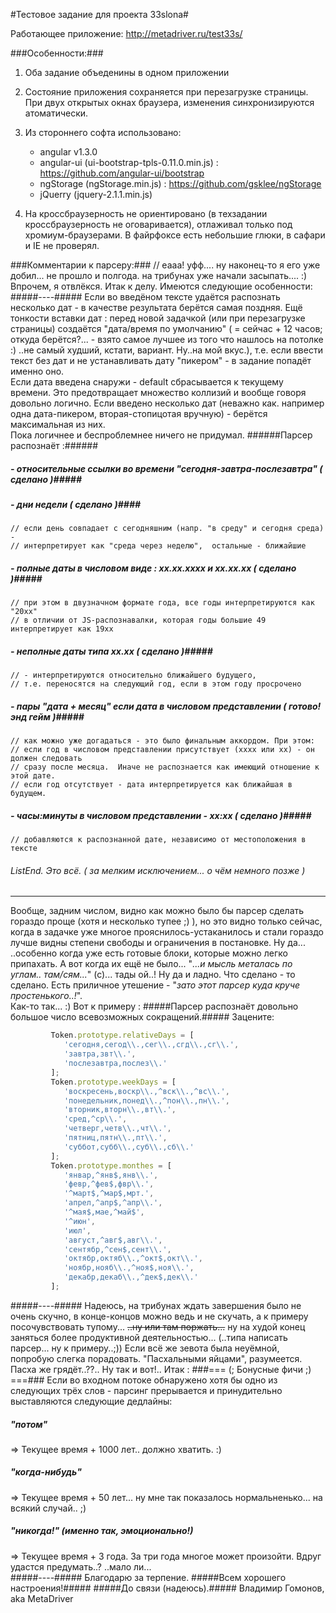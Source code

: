 #Тестовое задание для проекта 33slona#  

Работающее приложение: http://metadriver.ru/test33s/

###Особенности:###

1. Оба задание объеденины в одном приложении

2. Состояние приложения сохраняется при перезагрузке страницы.  При двух открытых окнах браузера, изменения синхронизируются атоматически. 

3. Из стороннего софта использовано:
   - angular v1.3.0
   - angular-ui (ui-bootstrap-tpls-0.11.0.min.js) : https://github.com/angular-ui/bootstrap
   - ngStorage (ngStorage.min.js) : https://github.com/gsklee/ngStorage
   - jQuerry (jquery-2.1.1.min.js)

4. На кроссбраузерность не ориентировано (в техзадании кроссбраузерность не оговаривается), отлаживал только под хромиум-браузерами.
   В файрфоксе есть небольшие глюки, в сафари и IE не проверял.

###Комментарии к парсеру:###
// eaaa! уфф.... ну наконец-то я его уже добил... не прошло и полгода. на трибунах уже начали засыпать.... :)
Впрочем, я отвлёкся.  Итак к делу.  Имеются следующие особенности:
#####----#####
Если во введёном тексте удаётся распознать несколько дат - в качестве результата берётся самая поздняя.
Ещё тонкости вставки дат : перед новой задачкой (или при перезагрузке страницы) создаётся "дата/время по умолчанию" 
( = сейчас + 12 часов; откуда берётся?... - взято самое лучшее из того что нашлось на потолке :) ..не самый худший, кстати, вариант. Ну..на мой вкус.), 
т.е. если ввести текст без дат и не устанавливать дату "пикером" - в задание попадёт именно оно.  
Если дата введена снаружи - default сбрасывается к текущему времени. Это предотвращает множество коллизий и вообще говоря довольно логично.
Если введено несколько дат (неважно как. например одна дата-пикером, вторая-стопицотая вручную) - берётся максимальная из них.  
Пока логичнее и беспроблемнее ничего не придумал. 
######Парсер распознаёт :######
##### - относительные ссылки во времени "сегодня-завтра-послезавтра"    ( сделано )#####
##### - дни недели    ( сделано )####
    // если день совпадает с сегодняшним (напр. "в среду" и сегодня среда) -
    // интерпретирует как "среда через неделю",  остальные - ближайшие
##### - полные даты в числовом виде : xx.xx.xxxx и xx.xx.xx  ( сделано )#####
    // при этом в двузначном формате года, все годы интерпретируются как "20xx"
    // в отличии от JS-распознавалки, которая годы большие 49 интерпретирует как 19xx
##### - неполные даты типа xx.xx  ( сделано )#####
    // - интерпретируются относительно ближайшего будущего,
    // т.е. переносятся на следующий год, если в этом году просрочено
##### - пары "дата + месяц" если дата в числовом представлении ( готово! энд гейм )#####
    // как можно уже догадаться - это было финальным аккордом. При этом:  
    // если год в числовом представлении присутствует (xxxx или xx) - он должен следовать 
    // сразу после месяца.  Иначе не распознается как имеющий отношение к этой дате.
    // если год отсутствует - дата интерпретируется как ближайшая в будущем.
##### - часы:минуты в числовом представлении - xx:xx ( сделано )#####
    // добавляются к распознанной дате, независимо от местоположения в тексте  
###### ListEnd. Это всё. ( за мелким исключением... о чём немного позже ) ######
---------------------------------------------------------------------------------------------------

Вообще, задним числом, видно как можно было бы парсер сделать гораздо проще (хотя и несколько тупее ;) ),
но это видно только сейчас, когда в задачке уже многое прояснилось-устаканилось и стали гораздо лучше
 видны степени свободы и ограничения в постановке. Ну да... ..особенно когда уже есть готовые блоки, которые можно легко припахать.
 А вот когда их ещё не было... "*...и мысль металась по углам.. там/сям...*" (с)... тады ой..! Ну да и ладно. Что сделано - то сделано.
  Есть приличное утешение - "*зато этот парсер куда круче простенького..!*".   
Как-то так...  :)  Вот к примеру :
#####Парсер распознаёт довольно большое число всевозможных сокращений.#####
Зацените:
```js
         Token.prototype.relativeDays = [
            'сегодня,сегод\\.,сег\\.,сгд\\.,сг\\.',
            'завтра,звт\\.',
            'послезавтра,послез\\.'
         ];
         Token.prototype.weekDays = [
            'воскресень,воскр\\.,^вск\\.,^вс\\.',
            'понедельник,понед\\.,^пон\\.,пн\\.',
            'вторник,вторн\\.,вт\\.',
            'сред,^ср\\.',
            'четверг,четв\\.,чт\\.',
            'пятниц,пятн\\.,пт\\.',
            'суббот,субб\\.,суб\\.,сб\\.'
         ];
         Token.prototype.monthes = [
            'январ,^янв$,янв\\.',
            'февр,^фев$,фвр\\.',
            '^март$,^мар$,мрт.',
            'апрел,^апр$,^апр\\.',
            '^мая$,мае,^май$',
            '^июн',
            'июл',
            'август,^авг$,авг\\.',
            'сентябр,^сен$,сент\\.',
            'октябр,октяб\\.,^окт$,окт\\.',
            'ноябр,нояб\\.,^ноя$,ноя\\.',
            'декабр,декаб\\.,^дек$,дек\\.'
         ];
```
#####----#####
Надеюсь, на трибунах ждать завершения было не очень скучно, в конце-концов можно ведь и не скучать, а к примеру посочувствовать тупому... 
~~..ну или там поржать...~~ ну на худой конец заняться более продуктивной деятельностью... (..типа написать парсер... ну к примеру..;))
Если всё же зевота была неуёмной, попробую слегка порадовать. "Пасхальными яйцами", разумеется.  Пасха же грядёт..??..  Ну так и вот!..  Итак :
###=== (; Бонусные фичи ;) ===###
Если во входном потоке обнаружено хотя бы одно из следующих трёх слов - парсинг прерывается и принудительно выставляются следующие дедлайны: 
##### "потом" #####
 => Текущее время + 1000 лет.. должно хватить. :)
##### "когда-нибудь" #####
 => Текущее время + 50 лет... ну мне так показалось нормальненько... на всякий случай.. ;)
##### "никогда\!" (именно так, эмоционально\!) #####
 => Текущее время + 3 года.  За три года многое может произойти.  Вдруг удастся предумать..? ..мало ли...   
#####----#####
Благодарю за терпение.
#####Всем хорошего настроения\!#####
#####До связи (надеюсь).#####
Владимир Гомонов, aka MetaDriver
